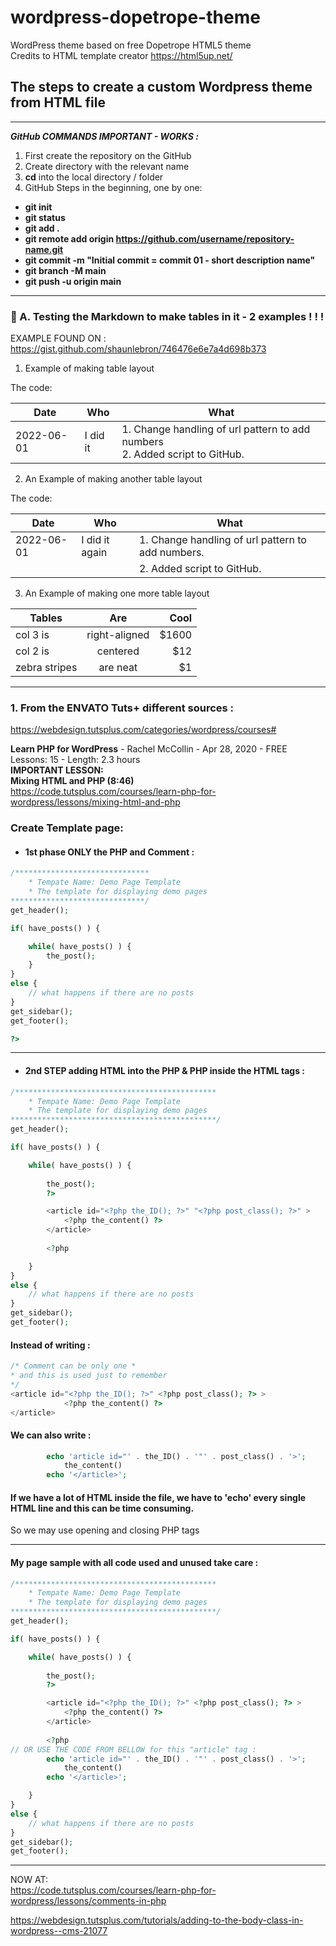 # wordpress-dopetrope-theme
WordPress theme based on free Dopetrope HTML5 theme  
Credits to HTML template creator
https://html5up.net/

## The steps to create a custom Wordpress theme from HTML file

* * * 
**_GitHub COMMANDS IMPORTANT - WORKS :_**
1. First create the repository on the GitHub
2. Create directory with the relevant name 
3. **cd** into the local directory / folder
4. GitHub Steps in the beginning, one by one:  
- __git init__
- **git status**
- **git add .**
- **git remote add origin https://github.com/username/repository-name.git**
- **git commit -m "Initial commit = commit 01 - short description name"**
- **git branch -M main**
- **git push -u origin main**

* * * 

### 🎯 A. Testing the Markdown to make tables in it - 2 examples ! ! ! 
EXAMPLE FOUND ON :  
https://gist.github.com/shaunlebron/746476e6e7a4d698b373

1.  Example of making table layout 

The code:

| Date | Who | What |
| - | - | - |
| 2022-06-01 | I did it | 1. Change handling of url pattern to add numbers <br> 2. Added script to GitHub.|


2.  An Example of making another table layout  

The code:

| Date | Who | What |
| - | - | - |
| 2022-06-01 | I did it again | 1. Change handling of url pattern to add numbers.|
| | | 2. Added script to GitHub.|  

3. An Example of making one more table layout 

| Tables        | Are           | Cool  |
| ------------- |:-------------:| -----:|
| col 3 is      | right-aligned | $1600 |
| col 2 is      | centered      |   $12 |
| zebra stripes | are neat      |    $1 |


* * * 

### 1. From the ENVATO Tuts+ different sources :

https://webdesign.tutsplus.com/categories/wordpress/courses#

**Learn PHP for WordPress** - Rachel McCollin - Apr 28, 2020 - FREE  
Lessons: 15 - Length: 2.3 hours  
**IMPORTANT LESSON:**    
**Mixing HTML and PHP (8:46)**  
https://code.tutsplus.com/courses/learn-php-for-wordpress/lessons/mixing-html-and-php  

### Create Template page:  

* #### 1st phase ONLY the PHP and Comment :  

```php 
/******************************
    * Tempate Name: Demo Page Template
    * The template for displaying demo pages
******************************/
get_header();  

if( have_posts() ) {

    while( have_posts() ) {
        the_post();
    }
}
else {
    // what happens if there are no posts  
}
get_sidebar();  
get_footer();  

?>
```

* * * * 

* #### 2nd STEP adding HTML into the PHP & PHP inside the HTML tags :   

```php
/*********************************************
    * Tempate Name: Demo Page Template
    * The template for displaying demo pages
**********************************************/
get_header();  

if( have_posts() ) {

    while( have_posts() ) {
        
        the_post();
        ?>

        <article id="<?php the_ID(); ?>" "<?php post_class(); ?>" >
            <?php the_content() ?>
        </article>
        
        <?php

    }
}
else {
    // what happens if there are no posts  
}
get_sidebar();  
get_footer();  
```

#### Instead of writing :  
```php
/* Comment can be only one *
* and this is used just to remember 
*/
<article id="<?php the_ID(); ?>" <?php post_class(); ?> >
            <?php the_content() ?>
</article>
```
#### We can also write :  

```php
        echo 'article id="' . the_ID() . '"' . post_class() . '>';
            the_content()
        echo '</article>';
```
#### If we have a lot of HTML inside the file, we have to 'echo' every single HTML line and this can be time consuming.  
So we may use opening and closing PHP tags <?php ... ?>
* * * * 

#### My page sample with all code used and unused take care :

```php
/*********************************************
    * Tempate Name: Demo Page Template
    * The template for displaying demo pages
**********************************************/
get_header();  

if( have_posts() ) {

    while( have_posts() ) {
        
        the_post();
        ?>

        <article id="<?php the_ID(); ?>" <?php post_class(); ?> >
            <?php the_content() ?>
        </article>
        
        <?php
// OR USE THE CODE FROM BELLOW for this "article" tag :   
        echo 'article id="' . the_ID() . '"' . post_class() . '>';
            the_content()
        echo '</article>';

    }
}
else {
    // what happens if there are no posts  
}
get_sidebar();  
get_footer();  

```


* * * *  

NOW AT:  
https://code.tutsplus.com/courses/learn-php-for-wordpress/lessons/comments-in-php  

https://webdesign.tutsplus.com/tutorials/adding-to-the-body-class-in-wordpress--cms-21077  


